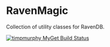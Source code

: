 RavenMagic
==========

Collection of utility classes for RavenDB.

[![timpmurphy MyGet Build Status](https://www.myget.org/BuildSource/Badge/timpmurphy?identifier=1c058400-ee19-489c-89d8-d29e11bab91a)](https://www.myget.org/)